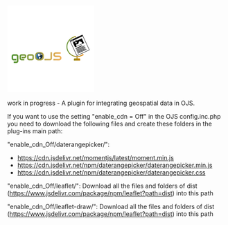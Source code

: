 <img src="logo.png" alt="Alt-Text" title="" />

work in progress - A plugin for integrating geospatial data in OJS. 

If you want to use the setting "enable_cdn = Off" in the OJS config.inc.php you need to download the following files and create these folders in the plug-ins main path: 

"enable_cdn_Off/daterangepicker/": 
- https://cdn.jsdelivr.net/momentjs/latest/moment.min.js
- https://cdn.jsdelivr.net/npm/daterangepicker/daterangepicker.min.js
- https://cdn.jsdelivr.net/npm/daterangepicker/daterangepicker.css

"enable_cdn_Off/leaflet/":
Download all the files and folders of dist (https://www.jsdelivr.com/package/npm/leaflet?path=dist) into this path

"enable_cdn_Off/leaflet-draw/":
Download all the files and folders of dist (https://www.jsdelivr.com/package/npm/leaflet?path=dist) into this path
